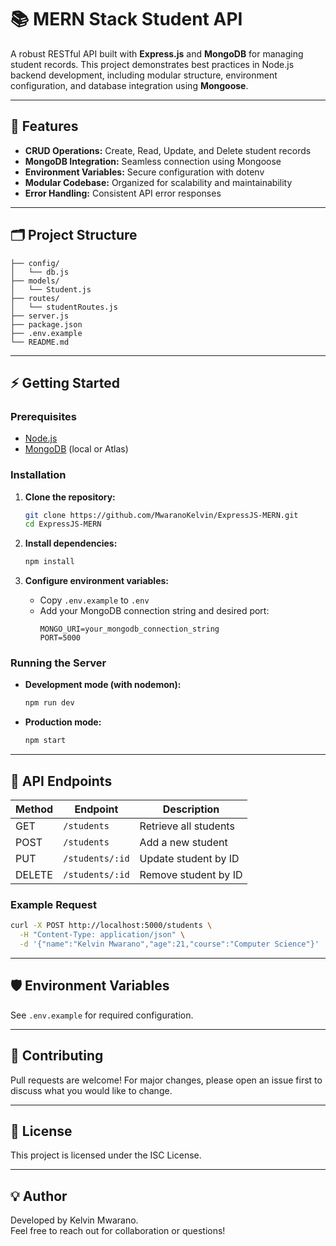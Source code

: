 # 📚 MERN Stack Student API

A robust RESTful API built with **Express.js** and **MongoDB** for managing student records. This project demonstrates best practices in Node.js backend development, including modular structure, environment configuration, and database integration using **Mongoose**.

---

## 🚀 Features

- **CRUD Operations:** Create, Read, Update, and Delete student records
- **MongoDB Integration:** Seamless connection using Mongoose
- **Environment Variables:** Secure configuration with dotenv
- **Modular Codebase:** Organized for scalability and maintainability
- **Error Handling:** Consistent API error responses

---

## 🗂️ Project Structure

```
├── config/
│   └── db.js
├── models/
│   └── Student.js
├── routes/
│   └── studentRoutes.js
├── server.js
├── package.json
├── .env.example
└── README.md
```

---

## ⚡ Getting Started

### Prerequisites

- [Node.js](https://nodejs.org/)
- [MongoDB](https://www.mongodb.com/) (local or Atlas)

### Installation

1. **Clone the repository:**
   ```sh
   git clone https://github.com/MwaranoKelvin/ExpressJS-MERN.git
   cd ExpressJS-MERN
   ```

2. **Install dependencies:**
   ```sh
   npm install
   ```

3. **Configure environment variables:**
   - Copy `.env.example` to `.env`
   - Add your MongoDB connection string and desired port:
     ```
     MONGO_URI=your_mongodb_connection_string
     PORT=5000
     ```

### Running the Server

- **Development mode (with nodemon):**
  ```sh
  npm run dev
  ```
- **Production mode:**
  ```sh
  npm start
  ```

---

## 📡 API Endpoints

| Method | Endpoint           | Description                |
|--------|--------------------|----------------------------|
| GET    | `/students`        | Retrieve all students      |
| POST   | `/students`        | Add a new student          |
| PUT    | `/students/:id`    | Update student by ID       |
| DELETE | `/students/:id`    | Remove student by ID       |

### Example Request

```sh
curl -X POST http://localhost:5000/students \
  -H "Content-Type: application/json" \
  -d '{"name":"Kelvin Mwarano","age":21,"course":"Computer Science"}'
```

---

## 🛡️ Environment Variables

See `.env.example` for required configuration.

---

## 🤝 Contributing

Pull requests are welcome! For major changes, please open an issue first to discuss what you would like to change.

---

## 📄 License

This project is licensed under the ISC License.

---

## 💡 Author

Developed by Kelvin Mwarano.  
Feel free to reach out for collaboration or questions!